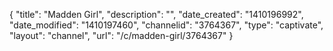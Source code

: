 {
    "title": "Madden Girl",
    "description": "",
    "date_created": "1410196992",
    "date_modified": "1410197460",
    "channelid": "3764367",
    "type": "captivate",
    "layout": "channel",
    "url": "\/c\/madden-girl\/3764367"
}